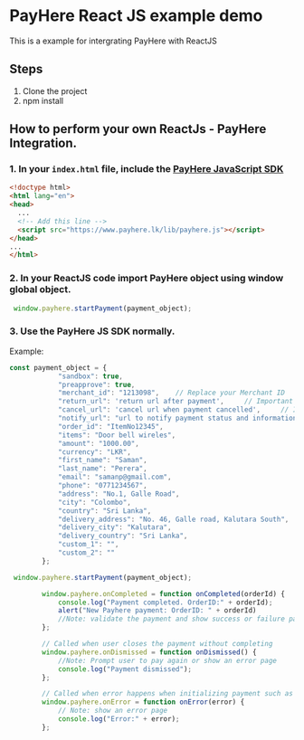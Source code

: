 # PayHere React JS example demo

This is a example for intergrating PayHere with ReactJS

## Steps
1) Clone the project
2) npm install


## How to perform your own ReactJs - PayHere Integration.

### 1. In your `index.html` file, include the [PayHere JavaScript SDK](https://support.payhere.lk/api-&-mobile-sdk/payhere-javascript)

```html
<!doctype html>
<html lang="en">
<head>
  ...
  <!-- Add this line -->
  <script src="https://www.payhere.lk/lib/payhere.js"></script>
</head>
...
</html>

```

### 2. In your ReactJS code import PayHere object using window global object.

```js
 window.payhere.startPayment(payment_object);
```

### 3. Use the PayHere JS SDK normally.

Example:
```js
const payment_object = {
            "sandbox": true,
            "preapprove": true,
            "merchant_id": "1213098",    // Replace your Merchant ID
            "return_url": 'return url after payment',     // Important
            "cancel_url": 'cancel url when payment cancelled',     // Important
            "notify_url": "url to notify payment status and information",
            "order_id": "ItemNo12345",
            "items": "Door bell wireles",
            "amount": "1000.00",
            "currency": "LKR",
            "first_name": "Saman",
            "last_name": "Perera",
            "email": "samanp@gmail.com",
            "phone": "0771234567",
            "address": "No.1, Galle Road",
            "city": "Colombo",
            "country": "Sri Lanka",
            "delivery_address": "No. 46, Galle road, Kalutara South",
            "delivery_city": "Kalutara",
            "delivery_country": "Sri Lanka",
            "custom_1": "",
            "custom_2": ""
        };

 window.payhere.startPayment(payment_object);

        window.payhere.onCompleted = function onCompleted(orderId) {
            console.log("Payment completed. OrderID:" + orderId);
            alert("New Payhere payment: OrderID: " + orderId)
            //Note: validate the payment and show success or failure page to the customer
        };

        // Called when user closes the payment without completing
        window.payhere.onDismissed = function onDismissed() {
            //Note: Prompt user to pay again or show an error page
            console.log("Payment dismissed");
        };

        // Called when error happens when initializing payment such as invalid parameters
        window.payhere.onError = function onError(error) {
            // Note: show an error page
            console.log("Error:" + error);
        };
```
